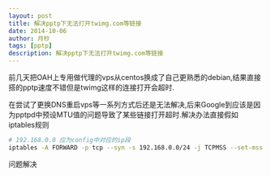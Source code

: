 ```yaml
---
layout: post
title: 解决pptp下无法打开twimg.com等链接
date: 2014-10-06
author: 月杪
tags: [pptp]
description: 解决pptp下无法打开twimg.com等链接
---
```


前几天把OAH上专用做代理的vps从centos换成了自己更熟悉的debian,结果直接搭的pptp速度不错但是twimg这样的连接打开会超时.

在尝试了更换DNS重启vps等一系列方式后还是无法解决,后来Google到应该是因为pptpd中预设MTU值的问题导致了某些链接打开超时.解决办法直接假如iptables规则
```bash
# 192.168.0.0 应为config中对应的ip段
iptables -A FORWARD -p tcp --syn -s 192.168.0.0/24 -j TCPMSS --set-mss 1356
```
问题解决
